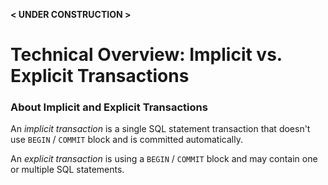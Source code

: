 
 **< UNDER CONSTRUCTION >**



# Technical Overview: Implicit vs. Explicit Transactions



### About Implicit and Explicit Transactions

An *implicit transaction* is a single SQL statement transaction that doesn't use `BEGIN` / `COMMIT` block and is committed automatically.

An *explicit transaction* is using a `BEGIN` / `COMMIT` block and may contain one or multiple SQL statements.

